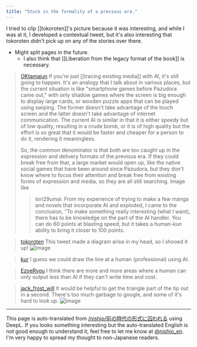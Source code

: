 ```yaml
---
title: "Stuck in the formality of a previous era."
---
```


I tried to clip [[tokoroten]]'s picture because it was interesting, and while I was at it, I developed a contextual tweet, but it's also interesting that tokoroten didn't pick up on any of the stories over there.
- Might split pages in the future.
    - I also think that [[Liberation from the legacy format of the book]] is necessary.

> [OKtamajun](https://x.com/OKtamajun/status/1828225737817759836) If you're just [[tracing existing media]] with AI, it's still going to happen.
>  It's an analogy that I talk about in various places, but the current situation is like "smartphone games before Pazudora came out," with only shadow games where the screen is big enough to display large cards, or wooden puzzle apps that can be played using swiping. The former doesn't take advantage of the touch screen and the latter doesn't take advantage of internet communication.
>  The current AI is similar in that it is either speedy but of low quality, resulting in a crude bomb, or it is of high quality but the effort is so great that it would be faster and cheaper for a person to do it, rendering it meaningless.
>
>  So, the common denominator is that both are too caught up in the expression and delivery formats of the previous era. If they could break free from that, a large market would open up, like the native social games that have been around since Pazudora, but they don't know where to focus their attention and break free from existing forms of expression and media, so they are all still searching. Image like
>  >tori29umai: From my experience of trying to make a few manga and novels that incorporate AI and exploded,
>  I came to the conclusion, "To make something really interesting (what I want), there has to be knowledge on the part of the AI handler.
>  You can do 60 points at blasting speed, but it takes a human-kun ability to bring it closer to 100 points.

> [tokoroten](https://x.com/tokoroten/status/1828290487830393119) This tweet made a diagram arise in my head, so I shooed it up!
> ![image](https://gyazo.com/043219369c8ae38eed58843b981bffe9/thumb/1000)

> [kur](https://x.com/kur/status/1828703370208784772) I guess we could draw the line at a human (professional) using AI.

> [EzoeRyou](https://x.com/EzoeRyou/status/1828362544781906367) I think there are more and more areas where a human can only output less than AI if they can't write time and cost.

> [jack_frost_will](https://x.com/jack_frost_will/status/1828316288630038624) It would be helpful to get the triangle part of the tip out in a second.
>  There's too much garbage to google, and some of it's hard to look up.
>  ![image](https://gyazo.com/3d8f7c483fc022bc2b4983870f0de910/thumb/1000)



---
This page is auto-translated from [/nishio/前の時代の形式に囚われる](https://scrapbox.io/nishio/前の時代の形式に囚われる) using DeepL. If you looks something interesting but the auto-translated English is not good enough to understand it, feel free to let me know at [@nishio_en](https://twitter.com/nishio_en). I'm very happy to spread my thought to non-Japanese readers.